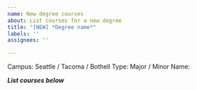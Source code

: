```yaml
---
name: New degree courses
about: List courses for a new degree
title: "[NEW] *Degree name*"
labels: ''
assignees: ''

---
```


Campus: Seattle / Tacoma / Bothell
Type: Major / Minor
Name: 

***List courses below***
